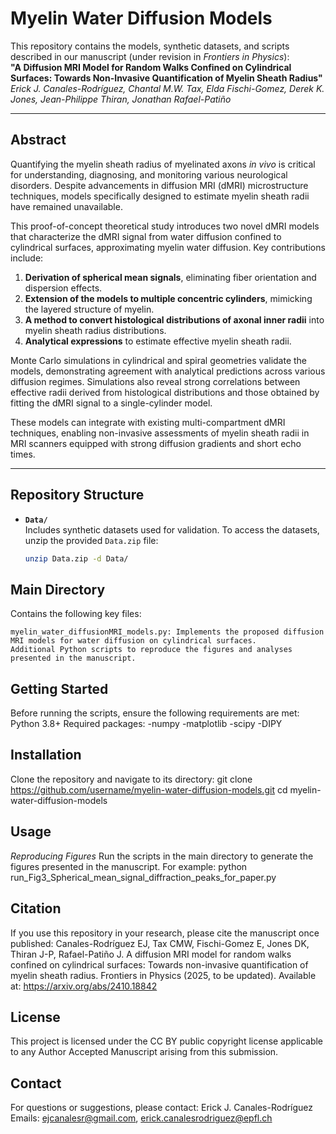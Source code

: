 # Myelin Water Diffusion Models

This repository contains the models, synthetic datasets, and scripts described in our manuscript (under revision in *Frontiers in Physics*):  
**"A Diffusion MRI Model for Random Walks Confined on Cylindrical Surfaces: Towards Non-Invasive Quantification of Myelin Sheath Radius"**  
*Erick J. Canales-Rodríguez, Chantal M.W. Tax, Elda Fischi-Gomez, Derek K. Jones, Jean-Philippe Thiran, Jonathan Rafael-Patiño*

---

## Abstract

Quantifying the myelin sheath radius of myelinated axons *in vivo* is critical for understanding, diagnosing, and monitoring various neurological disorders. Despite advancements in diffusion MRI (dMRI) microstructure techniques, models specifically designed to estimate myelin sheath radii have remained unavailable.  

This proof-of-concept theoretical study introduces two novel dMRI models that characterize the dMRI signal from water diffusion confined to cylindrical surfaces, approximating myelin water diffusion. Key contributions include:  

1. **Derivation of spherical mean signals**, eliminating fiber orientation and dispersion effects.  
2. **Extension of the models to multiple concentric cylinders**, mimicking the layered structure of myelin.  
3. **A method to convert histological distributions of axonal inner radii** into myelin sheath radius distributions.  
4. **Analytical expressions** to estimate effective myelin sheath radii.  

Monte Carlo simulations in cylindrical and spiral geometries validate the models, demonstrating agreement with analytical predictions across various diffusion regimes. Simulations also reveal strong correlations between effective radii derived from histological distributions and those obtained by fitting the dMRI signal to a single-cylinder model.  

These models can integrate with existing multi-compartment dMRI techniques, enabling non-invasive assessments of myelin sheath radii in MRI scanners equipped with strong diffusion gradients and short echo times.

---

## Repository Structure

- **`Data/`**  
  Includes synthetic datasets used for validation. To access the datasets, unzip the provided `Data.zip` file:  
  ```bash
  unzip Data.zip -d Data/
  
## Main Directory
Contains the following key files:

    myelin_water_diffusionMRI_models.py: Implements the proposed diffusion MRI models for water diffusion on cylindrical surfaces.
    Additional Python scripts to reproduce the figures and analyses presented in the manuscript.

## Getting Started
Before running the scripts, ensure the following requirements are met:
    Python 3.8+
    Required packages:
        -numpy
        -matplotlib
        -scipy
        -DIPY

## Installation
Clone the repository and navigate to its directory:
git clone https://github.com/username/myelin-water-diffusion-models.git
cd myelin-water-diffusion-models

## Usage
*Reproducing Figures*
Run the scripts in the main directory to generate the figures presented in the manuscript. For example:
python run_Fig3_Spherical_mean_signal_diffraction_peaks_for_paper.py

## Citation
If you use this repository in your research, please cite the manuscript once published:
Canales-Rodríguez EJ, Tax CMW, Fischi-Gomez E, Jones DK, Thiran J-P, Rafael-Patiño J.
A diffusion MRI model for random walks confined on cylindrical surfaces: Towards non-invasive quantification of myelin sheath radius.
Frontiers in Physics (2025, to be updated).
Available at: https://arxiv.org/abs/2410.18842

## License
This project is licensed under the CC BY public copyright license applicable to any Author Accepted Manuscript arising from this submission.

## Contact
For questions or suggestions, please contact: Erick J. Canales-Rodríguez
    Emails: ejcanalesr@gmail.com, erick.canalesrodriguez@epfl.ch

